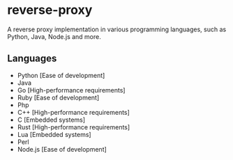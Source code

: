 # reverse-proxy
A reverse proxy implementation in various programming languages, such as Python, Java, Node.js and more.

## Languages 
 - Python [Ease of development]
 - Java
 - Go [High-performance requirements]
 - Ruby [Ease of development]
 - Php
 - C++ [High-performance requirements]
 - C [Embedded systems]
 - Rust [High-performance requirements]
 - Lua [Embedded systems]
 - Perl
 - Node.js [Ease of development]
